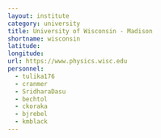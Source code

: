```yaml
---
layout: institute
category: university
title: University of Wisconsin - Madison
shortname: wisconsin
latitude: 
longitude: 
url: https://www.physics.wisc.edu
personnel:
  - tulika176
  - cranmer
  - SridharaDasu
  - bechtol
  - ckoraka
  - bjrebel
  - kmblack
---
```


